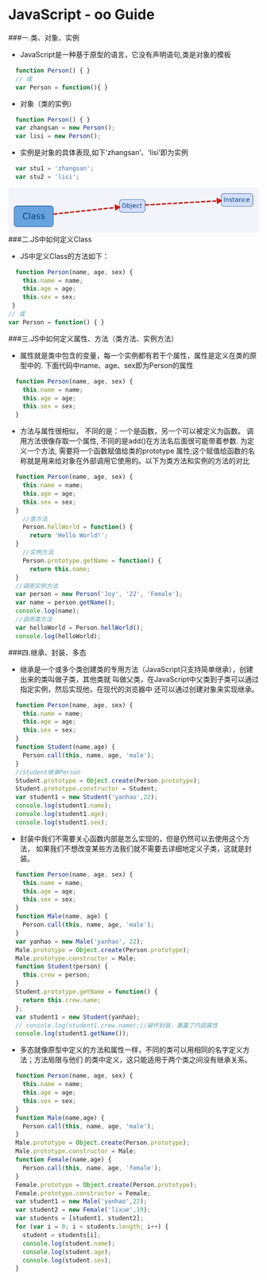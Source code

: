 # JavaScript - oo Guide

###一.类、对象、实例
* JavaScript是一种基于原型的语言，它没有声明语句,类是对象的模板
```javascript
  function Person() { }
  // 或
  var Person = function(){ }
  ```
* 对象（类的实例）
```javascript
  function Person() { }
  var zhangsan = new Person();
  var lisi = new Person();
  ```
* 实例是对象的具体表现,如下‘zhangsan’、‘lisi’即为实例
```javascript
  var stu1 = 'zhangsan';
  var stu2 = 'lisi';
```
![relation](Class.png)
###二.JS中如何定义Class
* JS中定义Class的方法如下：
```javascript
  function Person(name, age, sex) {
    this.name = name;
    this.age = age;
    this.sex = sex;
 }
// 或
var Person = function() { }
```

###三.JS中如何定义属性、方法（类方法、实例方法）
* 属性就是类中包含的变量，每一个实例都有若干个属性，属性是定义在类的原型中的.
  下面代码中name、age、sex即为Person的属性
```javascript
  function Person(name, age, sex) {
    this.name = name;
    this.age = age;
    this.sex = sex;
  }
```
* 方法与属性很相似， 不同的是：一个是函数，另一个可以被定义为函数。 调用方法很像存取一个属性,
  不同的是add()在方法名后面很可能带着参数. 为定义一个方法, 需要将一个函数赋值给类的prototype
  属性;这个赋值给函数的名称就是用来给对象在外部调用它使用的。以下为类方法和实例的方法的对比
```javascript
  function Person(name, age, sex) {
    this.name = name;
    this.age = age;
    this.sex = sex;
  }
    //类方法
    Person.hellWorld = function() {
      return 'Hello World!';
  }
    //实例方法
    Person.prototype.getName = function() {
      return this.name;
  }
  //调用实例方法
  var person = new Person('Joy', '22', 'Female');
  var name = person.getName();
  console.log(name);
  //调用类方法
  var helloWorld = Person.hellWorld();
  console.log(helloWorld);
```

###四.继承、封装、多态

* 继承是一个或多个类创建类的专用方法（JavaScript只支持简单继承），创建出来的类叫做子类，其他类就
  叫做父类，在JavaScript中父类到子类可以通过指定实例，然后实现他，在现代的浏览器中
  还可以通过创建对象来实现继承。
```javascript
  function Person(name, age, sex) {
    this.name = name;
    this.age = age;
    this.sex = sex;
  }
  function Student(name,age) {
    Person.call(this, name, age, 'male');
  }
  //Student继承Person
  Student.prototype = Object.create(Person.prototype);
  Student.prototype.constructor = Student;
  var student1 = new Student('yanhao',22);
  console.log(student1.name);
  console.log(student1.age);
  console.log(student1.sex);
```
* 封装中我们不需要关心函数内部是怎么实现的，但是仍然可以去使用这个方法，
  如果我们不想改变某些方法我们就不需要去详细地定义子类，这就是封装。
```javascript
  function Person(name, age, sex) {
    this.name = name;
    this.age = age;
    this.sex = sex;
  }
  function Male(name, age) {
    Person.call(this, name, age, 'male');
  }
  var yanhao = new Male('yanhao', 22);
  Male.prototype = Object.create(Person.prototype);
  Male.prototype.constructor = Male;
  function Student(person) {
    this.crew = person;
  }
  Student.prototype.getName = function() {
    return this.crew.name;
  };
  var student1 = new Student(yanhao);
  // console.log(student1.crew.name);//破坏封装，暴露了内部属性
  console.log(student1.getName());
```

* 多态就像原型中定义的方法和属性一样，不同的类可以用相同的名字定义方法；方法局限与他们
  的类中定义，这只能适用于两个类之间没有继承关系。
```javascript
  function Person(name, age, sex) {
    this.name = name;
    this.age = age;
    this.sex = sex;
  }
  function Male(name,age) {
    Person.call(this, name, age, 'male');
  }
  Male.prototype = Object.create(Person.prototype);
  Male.prototype.constructor = Male;
  function Female(name,age) {
    Person.call(this, name, age, 'female');
  }
  Female.prototype = Object.create(Person.prototype);
  Female.prototype.constructor = Female;
  var student1 = new Male('yanhao',22);
  var student2 = new Female('lixue',19);
  var students = [student1, student2];
  for (var i = 0; i < students.length; i++) {
    student = students[i];
    console.log(student.name);
    console.log(student.age);
    console.log(student.sex);
  }
```
